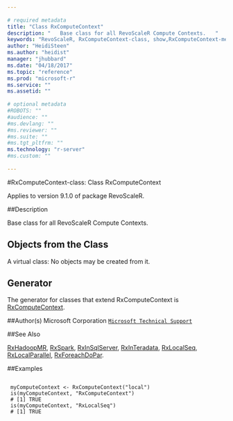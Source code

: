 ```yaml
--- 
 
# required metadata 
title: "Class RxComputeContext" 
description: "   Base class for all RevoScaleR Compute Contexts.   " 
keywords: "RevoScaleR, RxComputeContext-class, show,RxComputeContext-method, classes" 
author: "HeidiSteen"
ms.author: "heidist" 
manager: "jhubbard" 
ms.date: "04/18/2017" 
ms.topic: "reference" 
ms.prod: "microsoft-r" 
ms.service: "" 
ms.assetid: "" 
 
# optional metadata 
#ROBOTS: "" 
#audience: "" 
#ms.devlang: "" 
#ms.reviewer: "" 
#ms.suite: "" 
#ms.tgt_pltfrm: "" 
ms.technology: "r-server" 
#ms.custom: "" 
 
--- 
```

 
 
 
 
 #RxComputeContext-class: Class RxComputeContext

 Applies to version 9.1.0 of package RevoScaleR.
 
 ##Description
 
Base class for all RevoScaleR Compute Contexts.  
 
 
 ## Objects from the Class 

 
A virtual class: No objects may be created from it.
 
 ## Generator 

 
The generator for classes that extend RxComputeContext is
[RxComputeContext](rxcomputecontext.md).  
 
 
 ##Author(s)
 Microsoft Corporation [`Microsoft Technical Support`](https://go.microsoft.com/fwlink/?LinkID=698556&clcid=0x409)
 
 
 ##See Also
 
[RxHadoopMR](rxhadoopmr.md),
[RxSpark](rxspark.md),
[RxInSqlServer](rxinsqlserver.md),
[RxInTeradata](rxinteradata.md),
[RxLocalSeq](rxlocalseq.md),
[RxLocalParallel](rxlocalparallel.md),
[RxForeachDoPar](rxforeachdopar.md).
   
 ##Examples

 ```
   
  myComputeContext <- RxComputeContext("local")
  is(myComputeContext, "RxComputeContext")
  # [1] TRUE
  is(myComputeContext, "RxLocalSeq")
  # [1] TRUE
 
```
 
 
